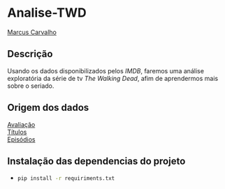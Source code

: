 # Analise-TWD
[Marcus Carvalho](https://github.com/marcuswac)

## Descrição
Usando os dados disponibilizados pelos *IMDB*, faremos uma análise exploratória da série de tv *The Walking Dead*, afim de aprendermos mais sobre o seriado.

## Origem dos dados 
[Avaliação](https://datasets.imdbws.com/title.ratings.tsv.gz)<br>
[Títulos](https://datasets.imdbws.com/title.basics.tsv.gz)<br>
[Episódios](https://datasets.imdbws.com/title.episode.tsv.gz)

## Instalação das dependencias do projeto
 - ```bash
   pip install -r requiriments.txt
   ```

